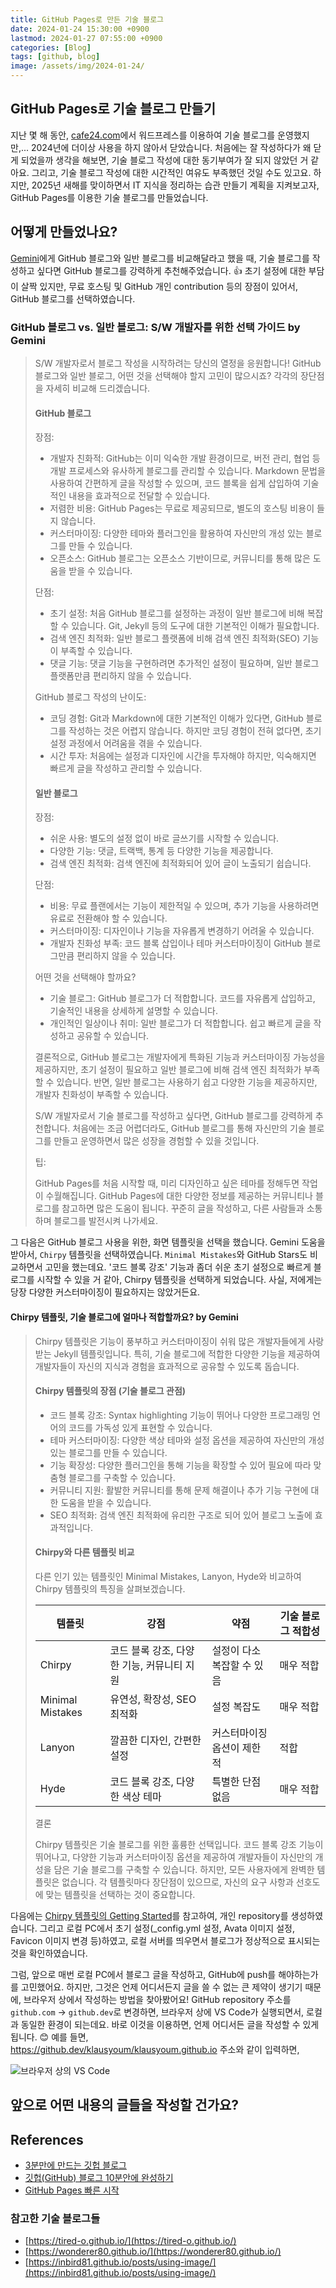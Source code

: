 ```yaml
---
title: GitHub Pages로 만든 기술 블로그
date: 2024-01-24 15:30:00 +0900
lastmod: 2024-01-27 07:55:00 +0900
categories: [Blog]
tags: [github, blog]
image: /assets/img/2024-01-24/
---
```


## GitHub Pages로 기술 블로그 만들기
지난 몇 해 동안, [cafe24.com](https://www.cafe24.com/)에서 워드프레스를 이용하여 기술 블로그를 운영했지만,... 2024년에 더이상 사용을 하지 않아서 닫았습니다. 처음에는 잘 작성하다가 왜 닫게 되었을까 생각을 해보면, 기술 블로그 작성에 대한 동기부여가 잘 되지 않았던 거 같아요. 그리고, 기술 블로그 작성에 대한 시간적인 여유도 부족했던 것일 수도 있고요. 하지만, 2025년 새해를 맞이하면서 IT 지식을 정리하는 습관 만들기 계획을 지켜보고자, GitHub Pages를 이용한 기술 블로그를 만들었습니다.

## 어떻게 만들었나요?
[Gemini](https://gemini.google.com/)에게 GitHub 블로그와 일반 블로그를 비교해달라고 했을 때, 기술 블로그를 작성하고 싶다면 GitHub 블로그를 강력하게 추천해주었습니다. 👍 초기 설정에 대한 부담이 살짝 있지만, 무료 호스팅 및 GitHub 개인 contribution 등의 장점이 있어서, GitHub 블로그를 선택하였습니다. 

### GitHub 블로그 vs. 일반 블로그: S/W 개발자를 위한 선택 가이드 by Gemini
> S/W 개발자로서 블로그 작성을 시작하려는 당신의 열정을 응원합니다! GitHub 블로그와 일반 블로그, 어떤 것을 선택해야 할지 고민이 많으시죠? 각각의 장단점을 자세히 비교해 드리겠습니다.
> 
> #### GitHub 블로그
> 
> 장점:
>
> * 개발자 친화적: GitHub는 이미 익숙한 개발 환경이므로, 버전 관리, 협업 등 개발 프로세스와 유사하게 블로그를 관리할 수 있습니다. Markdown 문법을 사용하여 간편하게 글을 작성할 수 있으며, 코드 블록을 쉽게 삽입하여 기술적인 내용을 효과적으로 전달할 수 있습니다.
> * 저렴한 비용: GitHub Pages는 무료로 제공되므로, 별도의 호스팅 비용이 들지 않습니다.
> * 커스터마이징: 다양한 테마와 플러그인을 활용하여 자신만의 개성 있는 블로그를 만들 수 있습니다.
> * 오픈소스: GitHub 블로그는 오픈소스 기반이므로, 커뮤니티를 통해 많은 도움을 받을 수 있습니다.
> 
> 단점:
>
> * 초기 설정: 처음 GitHub 블로그를 설정하는 과정이 일반 블로그에 비해 복잡할 수 있습니다. Git, Jekyll 등의 도구에 대한 기본적인 이해가 필요합니다.
> * 검색 엔진 최적화: 일반 블로그 플랫폼에 비해 검색 엔진 최적화(SEO) 기능이 부족할 수 있습니다.
> * 댓글 기능: 댓글 기능을 구현하려면 추가적인 설정이 필요하며, 일반 블로그 플랫폼만큼 편리하지 않을 수 있습니다.
> 
> GitHub 블로그 작성의 난이도:
> 
> * 코딩 경험: Git과 Markdown에 대한 기본적인 이해가 있다면, GitHub 블로그를 작성하는 것은 어렵지 않습니다. 하지만 코딩 경험이 전혀 없다면, 초기 설정 과정에서 어려움을 겪을 수 있습니다.
> * 시간 투자: 처음에는 설정과 디자인에 시간을 투자해야 하지만, 익숙해지면 빠르게 글을 작성하고 관리할 수 있습니다.
>
> #### 일반 블로그
>
> 장점:
> 
> * 쉬운 사용: 별도의 설정 없이 바로 글쓰기를 시작할 수 있습니다.
> * 다양한 기능: 댓글, 트랙백, 통계 등 다양한 기능을 제공합니다.
> * 검색 엔진 최적화: 검색 엔진에 최적화되어 있어 글이 노출되기 쉽습니다.
>
> 단점:
>
> * 비용: 무료 플랜에서는 기능이 제한적일 수 있으며, 추가 기능을 사용하려면 유료로 전환해야 할 수 있습니다.
> * 커스터마이징: 디자인이나 기능을 자유롭게 변경하기 어려울 수 있습니다.
> * 개발자 친화성 부족: 코드 블록 삽입이나 테마 커스터마이징이 GitHub 블로그만큼 편리하지 않을 수 있습니다.
>
> 어떤 것을 선택해야 할까요?
> * 기술 블로그: GitHub 블로그가 더 적합합니다. 코드를 자유롭게 삽입하고, 기술적인 내용을 상세하게 설명할 수 있습니다.
> * 개인적인 일상이나 취미: 일반 블로그가 더 적합합니다. 쉽고 빠르게 글을 작성하고 공유할 수 있습니다.
>
> 결론적으로, GitHub 블로그는 개발자에게 특화된 기능과 커스터마이징 가능성을 제공하지만, 초기 설정이 필요하고 일반 블로그에 비해 검색 엔진 최적화가 부족할 수 있습니다. 반면, 일반 블로그는 사용하기 쉽고 다양한 기능을 제공하지만, 개발자 친화성이 부족할 수 있습니다.
>
> S/W 개발자로서 기술 블로그를 작성하고 싶다면, GitHub 블로그를 강력하게 추천합니다. 처음에는 조금 어렵더라도, GitHub 블로그를 통해 자신만의 기술 블로그를 만들고 운영하면서 많은 성장을 경험할 수 있을 것입니다.
> 
> 팁:
>
> GitHub Pages를 처음 시작할 때, 미리 디자인하고 싶은 테마를 정해두면 작업이 수월해집니다.
> GitHub Pages에 대한 다양한 정보를 제공하는 커뮤니티나 블로그를 참고하면 많은 도움이 됩니다.
> 꾸준히 글을 작성하고, 다른 사람들과 소통하며 블로그를 발전시켜 나가세요.

그 다음은 GitHub 블로그 사용을 위한, 화면 템플릿을 선택을 했습니다. Gemini 도움을 받아서, `Chirpy` 템플릿을 선택하였습니다. `Minimal Mistakes`와 GitHub Stars도 비교하면서 고민을 했는데요. '코드 블록 강조' 기능과 좀더 쉬운 초기 설정으로 빠르게 블로그를 시작할 수 있을 거 같아, Chirpy 템플릿을 선택하게 되었습니다. 사실, 저에게는 당장 다양한 커스터마이징이 필요하지는 않았거든요.

#### Chirpy 템플릿, 기술 블로그에 얼마나 적합할까요? by Gemini
> Chirpy 템플릿은 기능이 풍부하고 커스터마이징이 쉬워 많은 개발자들에게 사랑받는 Jekyll 템플릿입니다. 특히, 기술 블로그에 적합한 다양한 기능을 제공하여 개발자들이 자신의 지식과 경험을 효과적으로 공유할 수 있도록 돕습니다.
> 
> #### Chirpy 템플릿의 장점 (기술 블로그 관점)
> * 코드 블록 강조: Syntax highlighting 기능이 뛰어나 다양한 프로그래밍 언어의 코드를 가독성 있게 표현할 수 있습니다.
> * 테마 커스터마이징: 다양한 색상 테마와 설정 옵션을 제공하여 자신만의 개성 있는 블로그를 만들 수 있습니다.
> * 기능 확장성: 다양한 플러그인을 통해 기능을 확장할 수 있어 필요에 따라 맞춤형 블로그를 구축할 수 있습니다.
> * 커뮤니티 지원: 활발한 커뮤니티를 통해 문제 해결이나 추가 기능 구현에 대한 도움을 받을 수 있습니다.
> * SEO 최적화: 검색 엔진 최적화에 유리한 구조로 되어 있어 블로그 노출에 효과적입니다.
> #### Chirpy와 다른 템플릿 비교
> 다른 인기 있는 템플릿인 Minimal Mistakes, Lanyon, Hyde와 비교하여 Chirpy 템플릿의 특징을 살펴보겠습니다.
> 
> |템플릿|강점|약점|기술 블로그 적합성|
> |----|--|--|----------------|
> |Chirpy|코드 블록 강조, 다양한 기능, 커뮤니티 지원|설정이 다소 복잡할 수 있음|매우 적합|
> |Minimal Mistakes|유연성, 확장성, SEO 최적화|설정 복잡도|매우 적합|
> |Lanyon|깔끔한 디자인, 간편한 설정|커스터마이징 옵션이 제한적|적합|
> |Hyde|코드 블록 강조, 다양한 색상 테마|특별한 단점 없음|매우 적합|
>
> 결론
> 
> Chirpy 템플릿은 기술 블로그를 위한 훌륭한 선택입니다. 코드 블록 강조 기능이 뛰어나고, 다양한 기능과 커스터마이징 옵션을 제공하여 개발자들이 자신만의 개성을 담은 기술 블로그를 구축할 수 있습니다. 하지만, 모든 사용자에게 완벽한 템플릿은 없습니다. 각 템플릿마다 장단점이 있으므로, 자신의 요구 사항과 선호도에 맞는 템플릿을 선택하는 것이 중요합니다.

다음에는 [Chirpy 템플릿의 Getting Started](https://chirpy.cotes.page/posts/getting-started/)를 참고하여, 개인 repository를 생성하였습니다. 그리고 로컬 PC에서 초기 설정(_config.yml 설정, Avata 이미지 설정, Favicon 이미지 변경 등)하였고, 로컬 서버를 띄우면서 블로그가 정상적으로 표시되는 것을 확인하였습니다.

그럼, 앞으로 매번 로컬 PC에서 블로그 글을 작성하고, GitHub에 push를 해야하는가를 고민했어요. 하지만, 그것은 언제 어디서든지 글을 쓸 수 없는 큰 제약이 생기기 때문에, 브라우저 상에서 작성하는 방법을 찾아봤어요! GitHub repository 주소를 `github.com` -> `github.dev`로 변경하면, 브라우저 상에 VS Code가 실행되면서, 로컬과 동일한 환경이 되는데요. 바로 이것을 이용하면, 언제 어디서든 글을 작성할 수 있게 됩니다. 😊 예를 들면,  
https://github.dev/klausyoum/klausyoum.github.io 주소와 같이 입력하면,

![브라우저 상의 VS Code](github-vs-code.png)

## 앞으로 어떤 내용의 글들을 작성할 건가요?

## References
* [3분만에 만드는 깃헙 블로그](https://www.inflearn.com/course/3%EB%B6%84%EB%A7%8C%EC%97%90-%EB%A7%8C%EB%93%9C%EB%8A%94-%EA%B9%83%ED%97%99%EB%B8%94%EB%A1%9C%EA%B7%B8)
* [깃헙(GitHub) 블로그 10분안에 완성하기](https://www.youtube.com/watch?v=ACzFIAOsfpM)
* [GitHub Pages 빠른 시작](https://docs.github.com/ko/pages/quickstart)

### 참고한 기술 블로그들
* [https://tired-o.github.io/](https://tired-o.github.io/)
* [https://wonderer80.github.io/](https://wonderer80.github.io/)
* [https://inbird81.github.io/posts/using-image/](https://inbird81.github.io/posts/using-image/)
